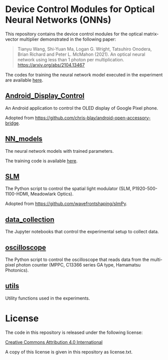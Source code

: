 # Device Control Modules for Optical Neural Networks (ONNs)

This repository contains the device control modules for the optical matrix-vector multiplier demonstrated in the following paper:

>Tianyu Wang, Shi-Yuan Ma, Logan G. Wright, Tatsuhiro Onodera, Brian Richard and Peter L. McMahon (2021). An optical neural network using less than 1 photon per multiplication. https://arxiv.org/abs/2104.13467

The codes for training the neural network model executed in the experiment are available [here](https://github.com/mcmahon-lab/ONN-QAT-SQL).

## [Android_Display_Control](https://github.com/mcmahon-lab/ONN-device-control/blob/master/Android_Display_Control)

An Android application to control the OLED display of Google Pixel phone.

Adopted from <https://github.com/chris-blay/android-open-accessory-bridge>.

## [NN_models](https://github.com/mcmahon-lab/ONN-device-control/blob/master/NN_models)

The neural network models with trained parameters.

The training code is available [here](https://github.com/mcmahon-lab/ONN-QAT-SQL).

## [SLM](https://github.com/mcmahon-lab/ONN-device-control/blob/master/SLM)

The Python script to control the spatial light modulator (SLM, P1920-500-1100-HDMI, Meadowlark Optics).

Adopted from <https://github.com/wavefrontshaping/slmPy>.

## [data_collection](https://github.com/mcmahon-lab/ONN-device-control/blob/master/data_collection)

The Jupyter notebooks that control the experimental setup to collect data.

## [oscilloscope](https://github.com/mcmahon-lab/ONN-device-control/blob/master/oscilloscope)

The Python script to control the oscilloscope that reads data from the multi-pixel photon counter (MPPC, C13366 series GA type, Hamamatsu Photonics).

## [utils](https://github.com/mcmahon-lab/ONN-device-control/blob/master/utils)

Utility functions used in the experiments.

# License

The code in this repository is released under the following license:

[Creative Commons Attribution 4.0 International](https://creativecommons.org/licenses/by/4.0/)

A copy of this license is given in this repository as license.txt.
